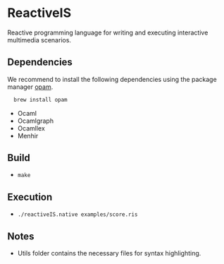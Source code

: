# ReactiveIS

Reactive programming language for writing and executing interactive multimedia scenarios.

## Dependencies

We recommend to install the following dependencies using the package manager [opam](https://opam.ocaml.org).

```Bash
  brew install opam
```

* Ocaml
* Ocamlgraph
* Ocamllex
* Menhir

## Build
  * `make`

## Execution
  * `./reactiveIS.native examples/score.ris`

## Notes
  * Utils folder contains the necessary files for syntax highlighting.
